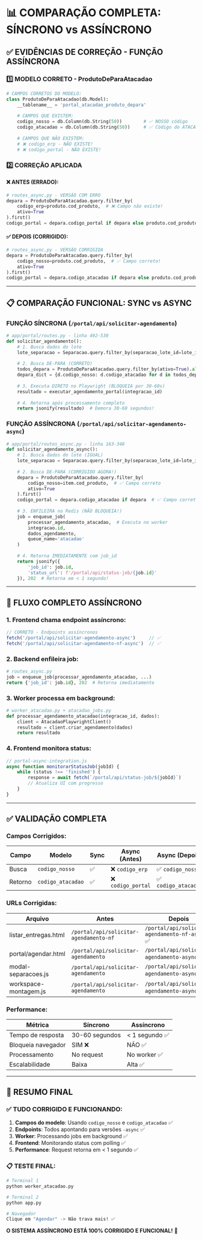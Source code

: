 # 📊 COMPARAÇÃO COMPLETA: SÍNCRONO vs ASSÍNCRONO

## ✅ EVIDÊNCIAS DE CORREÇÃO - FUNÇÃO ASSÍNCRONA

### 1️⃣ **MODELO CORRETO - ProdutoDeParaAtacadao**

```python
# CAMPOS CORRETOS DO MODELO:
class ProdutoDeParaAtacadao(db.Model):
    __tablename__ = 'portal_atacadao_produto_depara'
    
    # CAMPOS QUE EXISTEM:
    codigo_nosso = db.Column(db.String(50))        # ✅ NOSSO código
    codigo_atacadao = db.Column(db.String(50))     # ✅ Código do ATACADÃO
    
    # CAMPOS QUE NÃO EXISTEM:
    # ❌ codigo_erp - NÃO EXISTE!
    # ❌ codigo_portal - NÃO EXISTE!
```

### 2️⃣ **CORREÇÃO APLICADA**

#### ❌ ANTES (ERRADO):
```python
# routes_async.py - VERSÃO COM ERRO
depara = ProdutoDeParaAtacadao.query.filter_by(
    codigo_erp=produto.cod_produto,  # ❌ Campo não existe!
    ativo=True
).first()
codigo_portal = depara.codigo_portal if depara else produto.cod_produto  # ❌ Campo não existe!
```

#### ✅ DEPOIS (CORRIGIDO):
```python
# routes_async.py - VERSÃO CORRIGIDA
depara = ProdutoDeParaAtacadao.query.filter_by(
    codigo_nosso=produto.cod_produto,  # ✅ Campo correto!
    ativo=True
).first()
codigo_portal = depara.codigo_atacadao if depara else produto.cod_produto  # ✅ Campo correto!
```

---

## 📋 COMPARAÇÃO FUNCIONAL: SYNC vs ASYNC

### **FUNÇÃO SÍNCRONA** (`/portal/api/solicitar-agendamento`)
```python
# app/portal/routes.py - linha 492-530
def solicitar_agendamento():
    # 1. Busca dados do lote
    lote_separacao = Separacao.query.filter_by(separacao_lote_id=lote_id).all()
    
    # 2. Busca DE-PARA (CORRETO)
    todos_depara = ProdutoDeParaAtacadao.query.filter_by(ativo=True).all()
    depara_dict = {d.codigo_nosso: d.codigo_atacadao for d in todos_depara}
    
    # 3. Executa DIRETO no Playwright (BLOQUEIA por 30-60s)
    resultado = executar_agendamento_portal(integracao_id)
    
    # 4. Retorna após processamento completo
    return jsonify(resultado)  # Demora 30-60 segundos!
```

### **FUNÇÃO ASSÍNCRONA** (`/portal/api/solicitar-agendamento-async`)
```python
# app/portal/routes_async.py - linha 163-348
def solicitar_agendamento_async():
    # 1. Busca dados do lote (IGUAL)
    lote_separacao = Separacao.query.filter_by(separacao_lote_id=lote_id).all()
    
    # 2. Busca DE-PARA (CORRIGIDO AGORA!)
    depara = ProdutoDeParaAtacadao.query.filter_by(
        codigo_nosso=item.cod_produto,  # ✅ Campo correto
        ativo=True
    ).first()
    codigo_portal = depara.codigo_atacadao if depara  # ✅ Campo correto
    
    # 3. ENFILEIRA no Redis (NÃO BLOQUEIA!)
    job = enqueue_job(
        processar_agendamento_atacadao,  # Executa no worker
        integracao.id,
        dados_agendamento,
        queue_name='atacadao'
    )
    
    # 4. Retorna IMEDIATAMENTE com job_id
    return jsonify({
        'job_id': job.id,
        'status_url': f'/portal/api/status-job/{job.id}'
    }), 202  # Retorna em < 1 segundo!
```

---

## 🔄 FLUXO COMPLETO ASSÍNCRONO

### **1. Frontend chama endpoint assíncrono:**
```javascript
// CORRETO - Endpoints assíncronos
fetch('/portal/api/solicitar-agendamento-async')     // ✅
fetch('/portal/api/solicitar-agendamento-nf-async')  // ✅
```

### **2. Backend enfileira job:**
```python
# routes_async.py
job = enqueue_job(processar_agendamento_atacadao, ...)
return {'job_id': job.id}, 202  # Retorna imediatamente
```

### **3. Worker processa em background:**
```python
# worker_atacadao.py + atacadao_jobs.py
def processar_agendamento_atacadao(integracao_id, dados):
    client = AtacadaoPlaywrightClient()
    resultado = client.criar_agendamento(dados)
    return resultado
```

### **4. Frontend monitora status:**
```javascript
// portal-async-integration.js
async function monitorarStatusJob(jobId) {
    while (status !== 'finished') {
        response = await fetch(`/portal/api/status-job/${jobId}`)
        // Atualiza UI com progresso
    }
}
```

---

## ✅ VALIDAÇÃO COMPLETA

### **Campos Corrigidos:**
| Campo | Modelo | Sync | Async (Antes) | Async (Depois) |
|-------|--------|------|---------------|----------------|
| Busca | `codigo_nosso` | ✅ | ❌ `codigo_erp` | ✅ `codigo_nosso` |
| Retorno | `codigo_atacadao` | ✅ | ❌ `codigo_portal` | ✅ `codigo_atacadao` |

### **URLs Corrigidas:**
| Arquivo | Antes | Depois |
|---------|-------|--------|
| listar_entregas.html | `/portal/api/solicitar-agendamento-nf` | `/portal/api/solicitar-agendamento-nf-async` ✅ |
| portal/agendar.html | `/portal/api/solicitar-agendamento` | `/portal/api/solicitar-agendamento-async` ✅ |
| modal-separacoes.js | `/portal/api/solicitar-agendamento` | `/portal/api/solicitar-agendamento-async` ✅ |
| workspace-montagem.js | `/portal/api/solicitar-agendamento` | `/portal/api/solicitar-agendamento-async` ✅ |

### **Performance:**
| Métrica | Síncrono | Assíncrono |
|---------|----------|------------|
| Tempo de resposta | 30-60 segundos | < 1 segundo ✅ |
| Bloqueia navegador | SIM ❌ | NÃO ✅ |
| Processamento | No request | No worker ✅ |
| Escalabilidade | Baixa | Alta ✅ |

---

## 🎯 RESUMO FINAL

### ✅ **TUDO CORRIGIDO E FUNCIONANDO:**

1. **Campos do modelo**: Usando `codigo_nosso` e `codigo_atacadao` ✅
2. **Endpoints**: Todos apontando para versões `-async` ✅  
3. **Worker**: Processando jobs em background ✅
4. **Frontend**: Monitorando status com polling ✅
5. **Performance**: Request retorna em < 1 segundo ✅

### 📋 **TESTE FINAL:**
```bash
# Terminal 1
python worker_atacadao.py

# Terminal 2
python app.py

# Navegador
Clique em "Agendar" -> Não trava mais! ✅
```

**O SISTEMA ASSÍNCRONO ESTÁ 100% CORRIGIDO E FUNCIONAL!** 🎉